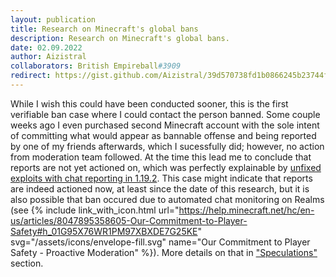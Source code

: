 ```yaml
---
layout: publication
title: Research on Minecraft's global bans
description: Research on Minecraft's global bans.
date: 02.09.2022
author: Aizistral
collaborators: British Empireball#3909
redirect: https://gist.github.com/Aizistral/39d570738fd1b0866245b23744fcda98
---
```


While I wish this could have been conducted sooner, this is the first verifiable ban case where I could contact the person banned. Some couple weeks ago I even purchased second Minecraft account with the sole intent of committing what would appear as bannable offense and being reported by one of my friends afterwards, which I sucessfully did; however, no action from moderation team followed. At the time this lead me to conclude that reports are not yet actioned on, which was perfectly explainable by [unfixed exploits with chat reporting in 1.19.2](https://www.youtube.com/watch?v=gH_q7ZuCJs0). This case might indicate that reports are indeed actioned now, at least since the date of this research, but it is also possible that ban occured due to automated chat monitoring on Realms (see {% include link_with_icon.html url="https://help.minecraft.net/hc/en-us/articles/8047895358605-Our-Commitment-to-Player-Safety#h_01G95X76WR1PM97XBXDE7G25KE" svg="/assets/icons/envelope-fill.svg" name="Our Commitment to Player Safety - Proactive Moderation" %}). More details on that in ["Speculations"](#user-content-speculations) section.